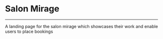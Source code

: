 # Salon Mirage
----
A landing page for the salon mirage which showcases their work and enable users to place bookings 
